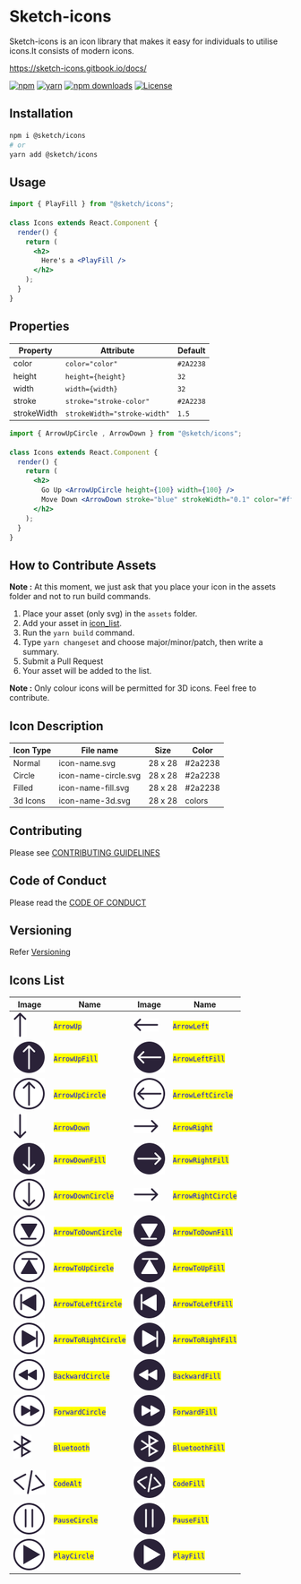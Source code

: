 # Sketch-icons

Sketch-icons is an icon library that makes it easy for individuals to utilise icons.It consists of modern icons.

<!-- **Note** : Sketch-icons is still a beta version.We recommend you to wait till we publish the package -->

https://sketch-icons.gitbook.io/docs/

[![npm](https://img.shields.io/static/v1?label=npm&message=6.14.16&color=red)](https://www.npmjs.com/package/sketch-icons)
[![yarn](https://img.shields.io/static/v1?label=yarn&message=1.22.17&color=blue)](https://www.npmjs.com/package/sketch-icons)
[![npm downloads](https://img.shields.io/npm/dm/sketch-icons.svg?style=flat-square&color=purple)](https://www.npmjs.com/package/sketch-icons)
<a href="https://github.com/tabler/tabler-icons/blob/master/LICENSE"><img src="https://img.shields.io/npm/l/@tabler/icons.svg" alt="License"></a>

## Installation

```bash
npm i @sketch/icons
# or
yarn add @sketch/icons
```

## Usage

```jsx
import { PlayFill } from "@sketch/icons";

class Icons extends React.Component {
  render() {
    return (
      <h2>
        Here's a <PlayFill />
      </h2>
    );
  }
}
```

## Properties

| Property    | Attribute                        | Default   |
| ----------- | ---------------------------- | --------- |
| color       | `color="color"`              | `#2A2238` |
| height      | `height={height}`            | `32`      |
| width       | `width={width}`              | `32`      |
| stroke      | `stroke="stroke-color"`      | `#2A2238` |
| strokeWidth | `strokeWidth="stroke-width"` | `1.5`     |
 
```jsx
import { ArrowUpCircle , ArrowDown } from "@sketch/icons";

class Icons extends React.Component {
  render() {
    return (
      <h2>
        Go Up <ArrowUpCircle height={100} width={100} />
        Move Down <ArrowDown stroke="blue" strokeWidth="0.1" color="#ffffff" />
      </h2>
    );
  }
}
```

## How to Contribute Assets

**Note :** At this moment, we just ask that you place your icon in the assets folder and not to run build commands.

1. Place your asset (only svg) in the `assets` folder.
2. Add your asset in [icon_list](icon_list.md).
3. Run the `yarn build` command.
4. Type `yarn changeset` and choose major/minor/patch, then write a summary.
5. Submit a Pull Request
6. Your asset will be added to the list.

**Note :** Only colour icons will be permitted for 3D icons. Feel free to contribute.

## Icon Description

| Icon Type | File name            | Size    | Color   |
| --------- | -------------------- | ------- | ------- |
| Normal    | icon-name.svg        | 28 x 28 | #2a2238 |
| Circle    | icon-name-circle.svg | 28 x 28 | #2a2238 |
| Filled    | icon-name-fill.svg   | 28 x 28 | #2a2238 |
| 3d Icons  | icon-name-3d.svg     | 28 x 28 | colors  |

## Contributing

Please see [CONTRIBUTING GUIDELINES](CONTRIBUTING.md)

## Code of Conduct

Please read the [CODE OF CONDUCT](CODE_OF_CONDUCT.md)

## Versioning

Refer [Versioning](VERSIONING.md)

## Icons List

| Image                                   | Name                                                  | Image                                 | Name                                                |
| --------------------------------------- | ----------------------------------------------------- | ------------------------------------- | --------------------------------------------------- |
| ![](./assets/arrow-up.svg)              | <mark style="color:blue;">`ArrowUp`</mark>            | ![](./assets/arrow-left.svg)          | <mark style="color:blue;">`ArrowLeft`</mark>        |
| ![](./assets/arrow-up-fill.svg)         | <mark style="color:blue;">`ArrowUpFill`</mark>        | ![](./assets/arrow-left-fill.svg)     | <mark style="color:blue;">`ArrowLeftFill`</mark>    |
| ![](./assets/arrow-up-circle.svg)       | <mark style="color:blue;">`ArrowUpCircle`</mark>      | ![](./assets/arrow-left-circle.svg)   | <mark style="color:blue;">`ArrowLeftCircle`</mark>  |
| ![](./assets/arrow-down.svg)            | <mark style="color:blue;">`ArrowDown`</mark>          | ![](./assets/arrow-right.svg)         | <mark style="color:blue;">`ArrowRight`</mark>       |
| ![](./assets/arrow-down-fill.svg)       | <mark style="color:blue;">`ArrowDownFill`</mark>      | ![](./assets/arrow-right-fill.svg)    | <mark style="color:blue;">`ArrowRightFill`</mark>   |
| ![](./assets/arrow-down-circle.svg)     | <mark style="color:blue;">`ArrowDownCircle`</mark>    | ![](./assets/arrow-right.svg)         | <mark style="color:blue;">`ArrowRightCircle`</mark> |
| ![](./assets/arrow-to-down-circle.svg)  | <mark style="color:blue;">`ArrowToDownCircle`</mark>  | ![](./assets/arrow-to-down-fill.svg)  | <mark style="color:blue;">`ArrowToDownFill`</mark>  |
| ![](./assets/arrow-to-up-circle.svg)    | <mark style="color:blue;">`ArrowToUpCircle`</mark>    | ![](./assets/arrow-to-up-fill.svg)    | <mark style="color:blue;">`ArrowToUpFill`</mark>    |
| ![](./assets/arrow-to-left-circle.svg)  | <mark style="color:blue;">`ArrowToLeftCircle`</mark>  | ![](./assets/arrow-to-left-fill.svg)  | <mark style="color:blue;">`ArrowToLeftFill`</mark>  |
| ![](./assets/arrow-to-right-circle.svg) | <mark style="color:blue;">`ArrowToRightCircle`</mark> | ![](./assets/arrow-to-right-fill.svg) | <mark style="color:blue;">`ArrowToRightFill`</mark> |
| ![](./assets/backward-circle.svg)       | <mark style="color:blue;">`BackwardCircle`</mark>     | ![](./assets/backward-fill.svg)       | <mark style="color:blue;">`BackwardFill`</mark>     |
| ![](./assets/forward-circle.svg)        | <mark style="color:blue;">`ForwardCircle`</mark>      | ![](./assets/forward-fill.svg)        | <mark style="color:blue;">`ForwardFill`</mark>      |
| ![](./assets/bluetooth.svg)             | <mark style="color:blue;">`Bluetooth`</mark>          | ![](./assets/bluetooth-fill.svg)      | <mark style="color:blue;">`BluetoothFill`</mark>    |
| ![](./assets/code-alt.svg)              | <mark style="color:blue;">`CodeAlt`</mark>            | ![](./assets/code-fill.svg)           | <mark style="color:blue;">`CodeFill`</mark>         |
| ![](./assets/pause-circle.svg)          | <mark style="color:blue;">`PauseCircle`</mark>        | ![](./assets/pause-fill.svg)          | <mark style="color:blue;">`PauseFill`</mark>        |
| ![](./assets/play-circle.svg)           | <mark style="color:blue;">`PlayCircle`</mark>         | ![](./assets/play-fill.svg)           | <mark style="color:blue;">`PlayFill`</mark>         |
